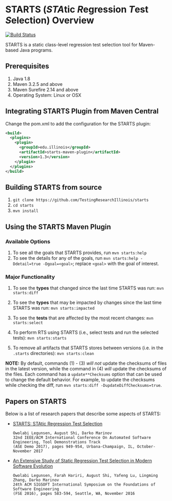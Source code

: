 # STARTS (*STA*tic *R*egression *T*est *S*election) Overview

[![Build Status](https://travis-ci.org/marwanmaalouf/starts.svg?branch=master)](https://travis-ci.org/marwanmaalouf/starts)

STARTS is a static class-level regression test selection tool
for Maven-based Java programs.


## Prerequisites

1. Java 1.8
2. Maven 3.2.5 and above
3. Maven Surefire 2.14 and above
4. Operating System: Linux or OSX

## Integrating STARTS Plugin from Maven Central

Change the pom.xml to add the configuration for the STARTS plugin:

```xml
<build>
  <plugins>
    <plugin>
      <groupId>edu.illinois</groupId>
      <artifactId>starts-maven-plugin</artifactId>
      <version>1.3</version>
    </plugin>
  </plugins>
</build>
```

## Building STARTS from source

1. `git clone https://github.com/TestingResearchIllinois/starts`
2. `cd starts`
3. `mvn install`

## Using the STARTS Maven Plugin

### Available Options

1. To see all the goals that STARTS provides, run `mvn starts:help`
2. To see the details for any of the goals, run `mvn starts:help -Ddetail=true -Dgoal=<goal>`;
 replace `<goal>` with the goal of interest.

### Major Functionality

1. To see the **types** that changed since the last time STARTS was run:
`mvn starts:diff`

2. To see the **types** that may be impacted by changes since the last
time STARTS was run: `mvn starts:impacted`

3. To see the **tests** that are affected by the most recent changes:
`mvn starts:select`

4. To perform RTS using STARTS (i.e., select tests and run the
selected tests): `mvn starts:starts`

5. To remove all artifacts that STARTS stores between versions
(i.e. in the `.starts` directories): `mvn starts:clean`

__NOTE:__ By default, commands (1) - (3) *will not* update the
checksums of files in the latest version, while the command in (4)
*will* update the checksums of the files. Each command has a
`update**Checksums` option that can be used to change the default
behavior. For example, to update the checksums while checking the
diff, run `mvn starts:diff -DupdateDiffChecksums=true`.

## Papers on STARTS

Below is a list of research papers that describe some aspects of
STARTS:

* [STARTS: STAtic Regression Test Selection](http://mir.cs.illinois.edu/legunsen/pubs/LegunsenETALSTARTSDemo.pdf)
  ```
  Owolabi Legunsen, August Shi, Darko Marinov
  32nd IEEE/ACM International Conference On Automated Software Engineering, Tool Demonstrations Track
  (ASE Demo 2017), pages 949-954, Urbana-Champaign, IL, October-November 2017
  ```
* [An Extensive Study of Static Regression Test Selection in Modern Software Evolution](http://mir.cs.illinois.edu/legunsen/pubs/LegunsenETAL16StaticRTSStudy.pdf)
  ```
  Owolabi Legunsen, Farah Hariri, August Shi, Yafeng Lu, Lingming Zhang, Darko Marinov
  24th ACM SIGSOFT International Symposium on the Foundations of Software Engineering
  (FSE 2016), pages 583-594, Seattle, WA, November 2016
  ```
